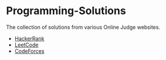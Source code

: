 # Programming-Solutions
The collection of solutions from various Online Judge websites.

- [HackerRank](https://github.com/EdisonCodeKeeper/hacker-rank)
- [LeetCode](https://github.com/EdisonCodeKeeper/leet-code)
- [CodeForces](https://github.com/EdisonCodeKeeper/code-forces)